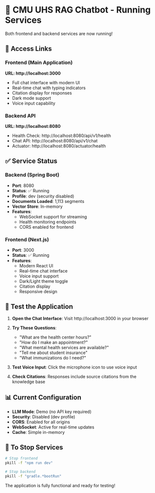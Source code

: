 # 🚀 CMU UHS RAG Chatbot - Running Services

Both frontend and backend services are now running!

## 🔗 Access Links

### Frontend (Main Application)
**URL: http://localhost:3000**
- Full chat interface with modern UI
- Real-time chat with typing indicators
- Citation display for responses
- Dark mode support
- Voice input capability

### Backend API
**URL: http://localhost:8080**
- Health Check: http://localhost:8080/api/v1/health
- Chat API: http://localhost:8080/api/v1/chat
- Actuator: http://localhost:8080/actuator/health

## ✅ Service Status

### Backend (Spring Boot)
- **Port**: 8080
- **Status**: ✅ Running
- **Profile**: dev (security disabled)
- **Documents Loaded**: 1,113 segments
- **Vector Store**: In-memory
- **Features**:
  - WebSocket support for streaming
  - Health monitoring endpoints
  - CORS enabled for frontend

### Frontend (Next.js)
- **Port**: 3000
- **Status**: ✅ Running
- **Features**:
  - Modern React UI
  - Real-time chat interface
  - Voice input support
  - Dark/Light theme toggle
  - Citation display
  - Responsive design

## 🧪 Test the Application

1. **Open the Chat Interface**:
   Visit http://localhost:3000 in your browser

2. **Try These Questions**:
   - "What are the health center hours?"
   - "How do I make an appointment?"
   - "What mental health services are available?"
   - "Tell me about student insurance"
   - "What immunizations do I need?"

3. **Test Voice Input**:
   Click the microphone icon to use voice input

4. **Check Citations**:
   Responses include source citations from the knowledge base

## 📊 Current Configuration

- **LLM Mode**: Demo (no API key required)
- **Security**: Disabled (dev profile)
- **CORS**: Enabled for all origins
- **WebSocket**: Active for real-time updates
- **Cache**: Simple in-memory

## 🛑 To Stop Services

```bash
# Stop frontend
pkill -f "npm run dev"

# Stop backend
pkill -f "gradle.*bootRun"
```

The application is fully functional and ready for testing!